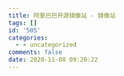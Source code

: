 ```yaml
---
title: 阿里巴巴开源镜像站 - 镜像站
tags: []
id: '505'
categories:
  - - uncategorized
comments: false
date: 2020-11-08 09:20:22
---
```

